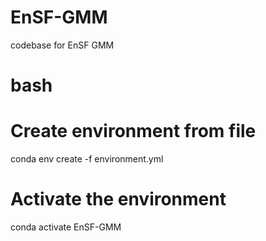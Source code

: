 # EnSF-GMM
codebase for EnSF GMM



# bash
# Create environment from file
conda env create -f environment.yml

# Activate the environment
conda activate EnSF-GMM
